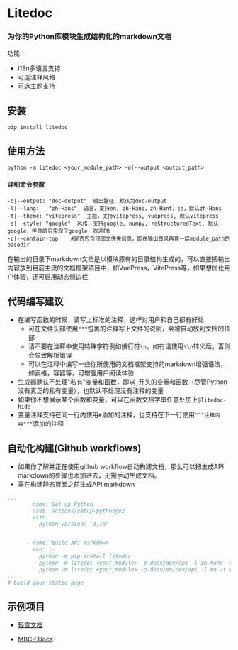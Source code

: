 # Litedoc

### 为你的Python库模块生成结构化的markdown文档

功能：
- i18n多语言支持
- 可选注释风格
- 可选主题支持

## 安装

```shell
pip install litedoc
```

## 使用方法

```shell
python -m litedoc <your_module_path> -o|--output <output_path>
```

#### 详细命令参数

```shell
-o|--output: "doc-output"  输出路径，默认为doc-output
-l|--lang:   "zh-Hans"  语言，支持en, zh-Hans，zh-Hant，ja，默认zh-Hans
-t|--theme: "vitepress"  主题，支持vitepress, vuepress, 默认vitepress
-s|--style: "google"  风格，支持google, numpy, reStructuredText, 默认google，但目前只实现了google，欢迎PR
-c|--contain-top    #是否包含顶部文件夹信息，即在输出目录再套一层module_path的basedir
```
在输出的目录下markdown文档是以模块原有的目录结构生成的，可以直接把输出内容放到目前主流的文档框架项目中，如VuePress，VitePress等，如果想优化用户体验，还可启用动态侧边栏

## 代码编写建议
- 在编写函数的时候，请写上标准的注释，这样对用户和自己都有好处
    - 可在文件头部使用`"""`包裹的注释写上文件的说明，会被自动放到文档的顶部
    - 请不要在注释中使用特殊字符例如换行符`\n`，如有请使用`\\n`转义后，否则会导致解析错误
    - 可以在注释中编写一些你所使用的文档框架支持的markdown增强语法，如表格，容器等，可增强用户阅读体验
- 生成器默认不处理"私有"变量和函数，即以`_`开头的变量和函数（尽管Python没有真正的私有变量），也默认不处理没有注释的变量
- 如果你不想展示某个函数和变量，可以在函数文档字串任意处加上`@litedoc-hide`
- 变量注释支持在同一行内使用`#`添加的注释，也支持在下一行使用`"""注释内容"""`添加的注释


## 自动化构建(Github workflows)
- 如果你了解并正在使用github workflow自动构建文档，那么可以把生成API markdown的步骤也添加进去，无需手动生成文档。
- 需在构建静态页面之前生成API markdown
```yaml
...
      - name: Set up Python
        uses: actions/setup-python@v2
        with:
          python-version: '3.10'


      - name: Build API markdown
        run: |-
          python -m pip install litedoc
          python -m litedoc <your_module> -o docs/dev/api -l zh-Hans -t vuepress
          python -m litedoc <your_module> -o docs/en/dev/api -l en -t vuepress'   # 请自行更改这部分
...
# build your static page
```

## 示例项目
- [轻雪文档](https://bot.liteyuki.icu)

- [MBCP Docs](https://mbcp.sfkm.me)